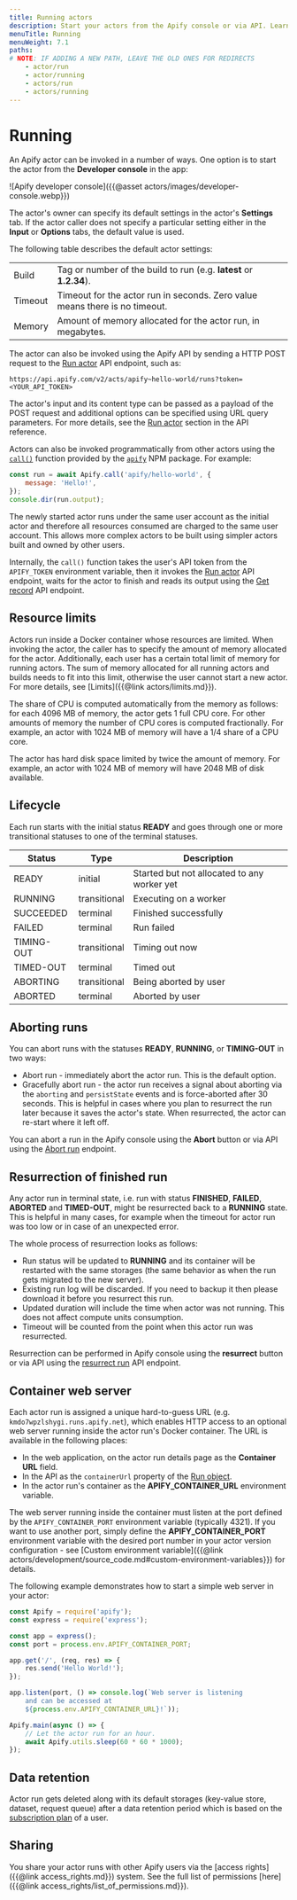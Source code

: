 ```yaml
---
title: Running actors
description: Start your actors from the Apify console or via API. Learn about actor lifecycles, how to specify settings and version, provide input and resurrect finished runs.
menuTitle: Running
menuWeight: 7.1
paths:
# NOTE: IF ADDING A NEW PATH, LEAVE THE OLD ONES FOR REDIRECTS
    - actor/run
    - actor/running
    - actors/run
    - actors/running
---
```


# [](#running)Running

An Apify actor can be invoked in a number of ways. One option is to start the actor from the **Developer console** in the app:

![Apify developer console]({{@asset actors/images/developer-console.webp}})

The actor's owner can specify its default settings in the actor's **Settings** tab. If the actor caller does not specify a particular setting either in the **Input** or **Options** tabs, the default value is used.

The following table describes the default actor settings:

|||
|--- |--- |
|Build|Tag or number of the build to run (e.g. **latest** or **1.2.34**).|
|Timeout|Timeout for the actor run in seconds. Zero value means there is no timeout.|
|Memory|Amount of memory allocated for the actor run, in megabytes.|

The actor can also be invoked using the Apify API by sending a HTTP POST request to the [Run actor](https://docs.apify.com/api/v2/#/reference/actors/run-collection/run-actor) API endpoint, such as:

```text
https://api.apify.com/v2/acts/apify~hello-world/runs?token=<YOUR_API_TOKEN>
```

The actor's input and its content type can be passed as a payload of the POST request and additional options can be specified using URL query parameters. For more details, see the [Run actor](https://docs.apify.com/api/v2/#/reference/actors/run-collection/run-actor) section in the API reference.

Actors can also be invoked programmatically from other actors using the [`call()`](https://sdk.apify.com/docs/api/apify#apifycallactid-input-options) function provided by the [`apify`](https://sdk.apify.com/) NPM package. For example:

```js
const run = await Apify.call('apify/hello-world', {
    message: 'Hello!',
});
console.dir(run.output);
```

The newly started actor runs under the same user account as the initial actor and therefore all resources consumed are charged to the same user account. This allows more complex actors to be built using simpler actors built and owned by other users.

Internally, the `call()` function takes the user's API token from the `APIFY_TOKEN` environment variable, then it invokes the [Run actor](https://docs.apify.com/api/v2/#/reference/actors/run-collection/run-actor) API endpoint, waits for the actor to finish and reads its output using the [Get record](https://docs.apify.com/api/v2/#/reference/key-value-stores/record/get-record) API endpoint.

## [](#resource-limits)Resource limits

Actors run inside a Docker container whose resources are limited. When invoking the actor, the caller has to specify the amount of memory allocated for the actor. Additionally, each user has a certain total limit of memory for running actors. The sum of memory allocated for all running actors and builds needs to fit into this limit, otherwise the user cannot start a new actor. For more details, see [Limits]({{@link actors/limits.md}}).

The share of CPU is computed automatically from the memory as follows: for each 4096 MB of memory, the actor gets 1 full CPU core. For other amounts of memory the number of CPU cores is computed fractionally. For example, an actor with 1024 MB of memory will have a 1/4 share of a CPU core.

The actor has hard disk space limited by twice the amount of memory. For example, an actor with 1024 MB of memory will have 2048 MB of disk available.

## [](#lifecycle)Lifecycle

Each run starts with the initial status **READY** and goes through one or more transitional statuses to one of the terminal statuses.

|Status|Type|Description|
|--- |--- |--- |
|READY|initial|Started but not allocated to any worker yet|
|RUNNING|transitional|Executing on a worker|
|SUCCEEDED|terminal|Finished successfully|
|FAILED|terminal|Run failed|
|TIMING-OUT|transitional|Timing out now|
|TIMED-OUT|terminal|Timed out|
|ABORTING|transitional|Being aborted by user|
|ABORTED|terminal|Aborted by user|

## [](#aborting-runs)Aborting runs

You can abort runs with the statuses **READY**, **RUNNING**, or **TIMING-OUT** in two ways:

* Abort run - immediately abort the actor run. This is the default option.
* Gracefully abort run - the actor run receives a signal about aborting via the `aborting` and `persistState` events and is force-aborted after 30 seconds. This is helpful in cases where you plan to resurrect the run later because it saves the actor's state. When resurrected, the actor can re-start where it left off.

You can abort a run in the Apify console using the **Abort** button or via API using the [Abort run](/api/v2#/reference/actor-runs/abort-run/abort-run) endpoint.

## [](#resurrection-of-finished-run)Resurrection of finished run

Any actor run in terminal state, i.e. run with status **FINISHED**, **FAILED**, **ABORTED** and **TIMED-OUT**, might be resurrected back to a **RUNNING** state. This is helpful in many cases, for example when the timeout for actor run was too low or in case of an unexpected error.

The whole process of resurrection looks as follows:

* Run status will be updated to **RUNNING** and its container will be restarted with the same storages (the same behavior as when the run gets migrated to the new server).
* Existing run log will be discarded. If you need to backup it then please download it before you resurrect this run.
* Updated duration will include the time when actor was not running. This does not affect compute units consumption.
* Timeout will be counted from the point when this actor run was resurrected.

Resurrection can be performed in Apify console using the **resurrect** button or via API using the [resurrect run](https://docs.apify.com/api/v2#/reference/actors/resurrect-run) API endpoint.

## [](#container-web-server)Container web server

Each actor run is assigned a unique hard-to-guess URL (e.g. `kmdo7wpzlshygi.runs.apify.net`), which enables HTTP access to an optional web server running inside the actor run's Docker container. The URL is available in the following places:

* In the web application, on the actor run details page as the **Container URL** field.
* In the API as the `containerUrl` property of the [Run object](https://docs.apify.com/api/v2#/reference/actors/run-object/get-run).
* In the actor run's container as the **APIFY_CONTAINER_URL** environment variable.

The web server running inside the container must listen at the port defined by the `APIFY_CONTAINER_PORT` environment variable (typically 4321). If you want to use another port, simply define the **APIFY_CONTAINER_PORT** environment variable with the desired port number in your actor version configuration - see [Custom environment variable]({{@link actors/development/source_code.md#custom-environment-variables}}) for details.

The following example demonstrates how to start a simple web server in your actor:

```js
const Apify = require('apify');
const express = require('express');

const app = express();
const port = process.env.APIFY_CONTAINER_PORT;

app.get('/', (req, res) => {
    res.send('Hello World!');
});

app.listen(port, () => console.log(`Web server is listening
    and can be accessed at
    ${process.env.APIFY_CONTAINER_URL}!`));

Apify.main(async () => {
    // Let the actor run for an hour.
    await Apify.utils.sleep(60 * 60 * 1000);
});
```

## [](#data-retention)Data retention

Actor run gets deleted along with its default storages (key-value store, dataset, request queue) after a data retention period which is based on the [subscription plan](https://apify.com/pricing) of a user.

## [](#sharing) Sharing

You share your actor runs with other Apify users via the [access rights]({{@link access_rights.md}}) system. See the full list of permissions [here]({{@link access_rights/list_of_permissions.md}}).
